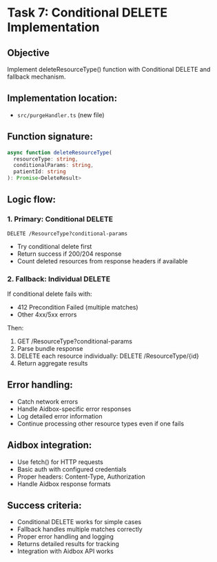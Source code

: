 # Task 7: Conditional DELETE Implementation

## Objective
Implement deleteResourceType() function with Conditional DELETE and fallback mechanism.

## Implementation location:
- `src/purgeHandler.ts` (new file)

## Function signature:
```typescript
async function deleteResourceType(
  resourceType: string, 
  conditionalParams: string, 
  patientId: string
): Promise<DeleteResult>
```

## Logic flow:

### 1. Primary: Conditional DELETE
```http
DELETE /ResourceType?conditional-params
```
- Try conditional delete first
- Return success if 200/204 response
- Count deleted resources from response headers if available

### 2. Fallback: Individual DELETE
If conditional delete fails with:
- 412 Precondition Failed (multiple matches)
- Other 4xx/5xx errors

Then:
1. GET /ResourceType?conditional-params
2. Parse bundle response
3. DELETE each resource individually: DELETE /ResourceType/{id}
4. Return aggregate results

## Error handling:
- Catch network errors
- Handle Aidbox-specific error responses
- Log detailed error information
- Continue processing other resource types even if one fails

## Aidbox integration:
- Use fetch() for HTTP requests
- Basic auth with configured credentials
- Proper headers: Content-Type, Authorization
- Handle Aidbox response formats

## Success criteria:
- Conditional DELETE works for simple cases
- Fallback handles multiple matches correctly
- Proper error handling and logging
- Returns detailed results for tracking
- Integration with Aidbox API works